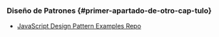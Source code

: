 ### Diseño de Patrones {#primer-apartado-de-otro-cap-tulo}

* [JavaScript Design Pattern Examples Repo](https://github.com/Badacadabra/JavaScript-Design-Patterns)

